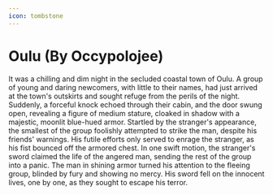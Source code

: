 ```yaml
---
icon: tombstone
---
```


# Oulu (By Occypolojee)

It was a chilling and dim night in the secluded coastal town of Oulu. A group of young and daring newcomers, with little to their names, had just arrived at the town's outskirts and sought refuge from the perils of the night. Suddenly, a forceful knock echoed through their cabin, and the door swung open, revealing a figure of medium stature, cloaked in shadow with a majestic, moonlit blue-hued armor. Startled by the stranger's appearance, the smallest of the group foolishly attempted to strike the man, despite his friends' warnings. His futile efforts only served to enrage the stranger, as his fist bounced off the armored chest. In one swift motion, the stranger's sword claimed the life of the angered man, sending the rest of the group into a panic. The man in shining armor turned his attention to the fleeing group, blinded by fury and showing no mercy. His sword fell on the innocent lives, one by one, as they sought to escape his terror.



###



